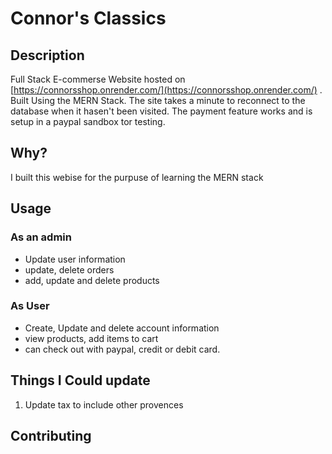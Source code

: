 # Connor's Classics

## Description
  Full Stack E-commerse Website hosted on [https://connorsshop.onrender.com/](https://connorsshop.onrender.com/) .
  Built Using the MERN Stack.
  The site takes a minute to reconnect to the database when it hasen't been visited. The payment feature works and is setup in a paypal sandbox tor testing.

 ## Why? 
  I built this webise for the purpuse of learning the MERN stack 
 ## Usage
  ### As an admin 
  * Update user information
  * update, delete orders
  * add, update and delete products
  ### As User
  * Create, Update and delete account information
  * view products, add items to cart
  * can check out with paypal, credit or debit card.

## Things I Could update
1. Update tax to include other provences

## Contributing
  
